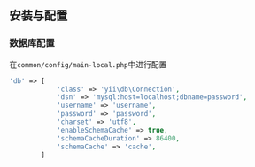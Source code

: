 ## 安装与配置

### 数据库配置

在`common/config/main-local.php`中进行配置

```php
'db' => [
            'class' => 'yii\db\Connection',
            'dsn' => 'mysql:host=localhost;dbname=password',
            'username' => 'username',
            'password' => 'password',
            'charset' => 'utf8',
            'enableSchemaCache' => true,
            'schemaCacheDuration' => 86400,
            'schemaCache' => 'cache',
        ]
```

